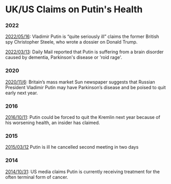 # UK/US Claims on Putin's Health

### 2022

[2022/05/16](https://www.independent.co.uk/news/world/europe/putin-sick-ex-british-spy-ukraine-b2079833.html):
Vladimir Putin is “quite seriously ill” claims the former British
spy Christopher Steele, who wrote a dossier on Donald Trump.

[2022/03/13](https://www.hindustantimes.com/world-news/is-vladimir-putin-seriously-ill-what-uk-media-reported-so-far-101647180563181.html):
Daily Mail reported that Putin is suffering from a brain disorder
caused by dementia, Parkinson's disease or 'roid rage'.

### 2020

[2020/11/6](https://www.reuters.com/article/uk-russia-putin-health-idUKKBN27M17H):
Britain’s mass market Sun newspaper suggests that Russian President
Vladimir Putin may have Parkinson’s disease and be poised to quit early
next year.

### 2016

[2016/10/11](https://www.express.co.uk/news/world/731307/Vladimir-Putin-resign-Russian-president-quit):
Putin could be forced to quit the Kremlin next year because of his
worsening health, an insider has claimed.

### 2015

[2015/03/12](https://www.independent.co.uk/news/people/vladimir-putin-health-fears-kremlin-denies-rumours-president-is-ill-after-he-cancels-second-meeting-in-two-days-10102967.html)
Putin is ill he cancelled second meeting in two days

### 2014

[2014/10/31](https://www.independent.co.uk/news/people/vladimir-putin-cancer-reports-kremlin-rep-furiously-dismisses-speculation-over-russian-leader-s-health-tells-media-to-bite-your-tongue-9830559.html):
US media claims Putin is currently receiving treatment for the often terminal
form of cancer.


